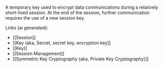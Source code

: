 A temporary key used to encrypt data communications during a relatively short-lived session. At the end of the session, further communication requires the use of a new session key.

Links (ai generated):
 - [[Session]]
 - [[Key (aka, Secret, secret key, encryption key]]
 - [[Key]]
 - [[Session Management]]
 - [[Symmetric Key Cryptography (aka, Private Key Cryptography)]]
